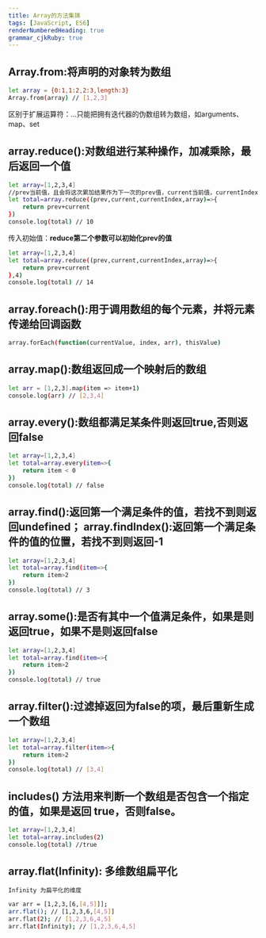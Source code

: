 ```yaml
---
title: Array的方法集锦
tags: [JavaScript, ES6]
renderNumberedHeading: true
grammar_cjkRuby: true
---
```


## Array.from:将声明的对象转为数组
```bash
let array = {0:1,1:2,2:3,length:3}
Array.from(array) // [1,2,3]
```
区别于扩展运算符：...只能把拥有迭代器的伪数组转为数组，如arguments、map、set

## array.reduce():对数组进行某种操作，加减乘除，最后返回一个值
```bash
let array=[1,2,3,4]
//prev当前值，且会将这次累加结果作为下一次的prev值，current当前值，currentIndex当前索引，array数组
let total=array.reduce((prev,current,currentIndex,array)=>{
    return prev+current
})
console.log(total) // 10
```
传入初始值：**reduce第二个参数可以初始化prev的值**
```bash
let array=[1,2,3,4]
let total=array.reduce((prev,current,currentIndex,array)=>{
    return prev+current
},4)
console.log(total) // 14
```
## array.foreach():用于调用数组的每个元素，并将元素传递给回调函数
```bash
array.forEach(function(currentValue, index, arr), thisValue)
```
## array.map():数组返回成一个映射后的数组
```bash
let arr = [1,2,3].map(item => item+1)
console.log(arr) // [2,3,4]
```

## array.every():数组都满足某条件则返回true,否则返回false
```bash
let array=[1,2,3,4]
let total=array.every(item=>{
    return item < 0
})
console.log(total) // false
```

## array.find():返回第一个满足条件的值，若找不到则返回undefined； array.findIndex():返回第一个满足条件的值的位置，若找不到则返回-1
```bash
let array=[1,2,3,4]
let total=array.find(item=>{
    return item>2
})
console.log(total) // 3
```

## array.some():是否有其中一个值满足条件，如果是则返回true，如果不是则返回false
```bash
let array=[1,2,3,4]
let total=array.find(item=>{
    return item>2
})
console.log(total) // true
```

## array.filter():过滤掉返回为false的项，最后重新生成一个数组
```bash
let array=[1,2,3,4]
let total=array.filter(item=>{
    return item>2
})
console.log(total) // [3,4]
```
## includes() 方法用来判断一个数组是否包含一个指定的值，如果是返回 true，否则false。
```bash
let array=[1,2,3,4]
let total=array.includes(2)
console.log(total) //true
```
## array.flat(Infinity): 多维数组扁平化
```bash
Infinity 为扁平化的维度

var arr = [1,2,3,[6,[4,5]]];
arr.flat(); // [1,2,3,6,[4,5]]
arr.flat(2); // [1,2,3,6,4,5]
arr.flat(Infinity); // [1,2,3,6,4,5]
```